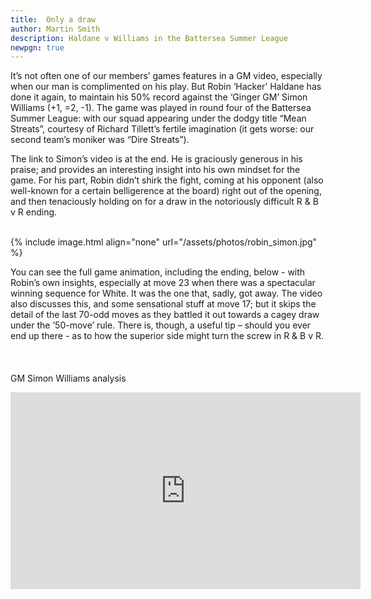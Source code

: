 ```yaml
---
title:  Only a draw
author: Martin Smith
description: Haldane v Williams in the Battersea Summer League
newpgn: true
---
```


It’s not often one of our members’ games features in a GM video, especially when our man is complimented on his play. But Robin ‘Hacker’ Haldane has done it again, to maintain his 50% record against the ‘Ginger GM’ Simon Williams (+1, =2, -1). The game was played in round four of the Battersea Summer League: with our squad appearing under the dodgy title “Mean Streats”, courtesy of Richard Tillett’s fertile imagination (it gets worse: our second team’s moniker was “Dire Streats”).

The link to Simon’s video is at the end. He is graciously generous in his praise; and provides an interesting insight into his own mindset for the game. For his part, Robin didn’t shirk the fight, coming at his opponent (also well-known for a certain belligerence at the board) right out of the opening, and then tenaciously holding on for a draw in the notoriously difficult R & B v R ending. 

<br/>
{% include image.html align="none" url="/assets/photos/robin_simon.jpg" %}
<br/>

You can see the full game animation, including the ending, below - with Robin’s own insights, especially at move 23 when there was a spectacular winning sequence for White. It was the one that, sadly, got away. The video also discusses this, and some sensational stuff at move 17; but it skips the detail of the last 70-odd moves as they battled it out towards a cagey draw under the ’50-move’ rule. There is, though, a useful tip – should you ever end up there - as to how the superior side might turn the screw in R & B v R. 


<div id="board1" style="width: 800px; margin-top: 20px; margin-bottom: 20px;"></div>
<script>
  var cfg = { position: 'start', pgnFile: '/assets/news/robin_simon.pgn', locale: 'en', pieceStyle: 'merida', orientation: 'white', theme: 'chesscom', scrollable: true, movesHeight: '540px'};
  var board = pgnView('board1', cfg);
</script>

<br/>

GM Simon Williams analysis

<iframe width="560" height="315" src="https://www.youtube.com/embed/NtxAkkFzj5U?rel=0" frameborder="0" allow="autoplay; encrypted-media" allowfullscreen></iframe>
